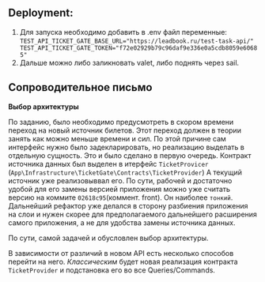 ## Deployment:
1. Для запуска необходимо добавить в .env файл переменные:  
`
TEST_API_TICKET_GATE_BASE_URL="https://leadbook.ru/test-task-api/"
TEST_API_TICKET_GATE_TOKEN="f72e02929b79c96daf9e336e0a5cdb8059e60685"
`
2. Дальше можно либо заликновать valet, либо поднять через sail.

## Сопроводительное письмо

**Выбор архитектуры**

По заданию, было необходимо предусмотреть в скором времени переход на новый источник билетов. 
Этот переход должен в теории занять как можно меньше времени и сил.
По этой причине сам интерфейс нужно было задекларировать, но реализацию выделать в отдельную сущность. 
Это и было сделано в первую очередь. 
Контракт источника данных был выделен в итерфейс `TicketProvicer` (`App\Infrastructure\TicketGate\Contracts\TicketProvider`)
А текущий источник уже реализовыввал его. 
По сути, рабочей и достаточно удобой для его замены версией приложения можно уже считать версию на коммите `02618c95`(коммент. front). Он наиболее `тонкий`.
Дальнейший рефактор уже делался в сторону разбиения приложения на слои и нужен скорее для предполагаемого дальнейшего расширения самого приложения, а не для удобства замены источника данных.

По сути, самой задачей и обусловлен выбор архитектуры.

В зависимости от различий в новом API есть несколько способов перейти на него. 
_Классическим_  будет новая реализация контракта `TicketProvider` и подстановка его во все Queries/Commands.  
